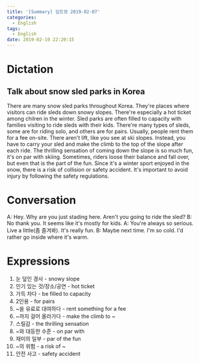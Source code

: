 ```yaml
---
title: '[Summary] 입트영 2019-02-07'
categories:
  - English
tags:
  - English
date: 2019-02-10 22:20:15
---
```


# Dictation

## Talk about snow sled parks in Korea

There are many snow sled parks throughout Korea. They're places where visitors can ride sleds down snowy slopes. There're especially a hot ticket among chilren in the winter. Sled parks are often filled to capacity with families visiting to ride sleds with their kids. There're many types of sleds, some are for riding solo, and others are for pairs. Usually, people rent them for a fee on-site. There aren't lift, like you see at ski slopes. Instead, you have to carry your sled and make the climb to the top of the slope after each ride. The thrilling sensation of coming down the slope is so much fun, it's on par with skiing. Sometimes, riders loose their balance and fall over, but even that is the part of the fun. Since it's a winter sport enjoyed in the snow, there is a risk of collision or safety accident. It's important to avoid injury by following the safety regulations.

# Conversation

A: Hey. Why are you just stading here. Aren't you going to ride the sled?
B: No thank you. It seems like it's mostly for kids.
A: You're always so serious. Live a little(좀 즐겨봐). It's really fun.
B: Maybe next time. I'm so cold. I'd rather go inside where it's warm.


# Expressions

1. 눈 덮인 경사 - snowy slope
2. 인기 있는 것/장소/공연 - hot ticket
3. 가득 차다 - be filled to capacity
4. 2인용 - for pairs
5. ~을 유료로 대여하다 - rent something for a fee
6. ~까지 걸어 올라가다 - make the climb to ~
7. 스릴감 - the thrilling sensation
8. ~와 대등한 수준 - on par with
9. 재미의 일부 - par of the fun
10. ~의 위험 - a risk of ~
11. 안전 사고 - safety accident